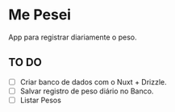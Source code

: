 # Me Pesei

App para registrar diariamente o peso.

## TO DO

- [ ] Criar banco de dados com o Nuxt + Drizzle.
- [ ] Salvar registro de peso diário no Banco.
- [ ] Listar Pesos
